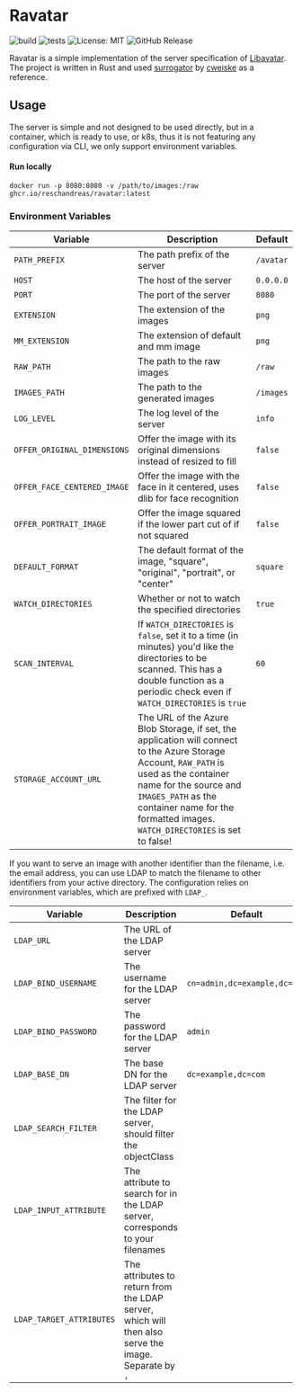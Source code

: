 # Ravatar

![build](https://github.com/reschandreas/ravatar/actions/workflows/build-and-push.yaml/badge.svg)
![tests](https://github.com/reschandreas/ravatar/actions/workflows/tests.yaml/badge.svg)
![License: MIT](https://img.shields.io/badge/License-MIT-yellow.svg)
![GitHub Release](https://img.shields.io/github/v/release/reschandreas/ravatar)

Ravatar is a simple implementation of the server specification of [Libavatar](https://wiki.libravatar.org/api/). The
project is written in Rust and used [surrogator](https://github.com/cweiske/surrogator)
by [cweiske](https://github.com/cweiske) as a reference.

## Usage

The server is simple and not designed to be used directly, but in a container, which is ready to use, or
k8s, thus it is not featuring any configuration via CLI, we only support environment variables.

#### Run locally

```shell
docker run -p 8080:8080 -v /path/to/images:/raw ghcr.io/reschandreas/ravatar:latest
```

### Environment Variables

| Variable                    | Description                                                                                                                                                                                                                                                          | Default   |
|-----------------------------|----------------------------------------------------------------------------------------------------------------------------------------------------------------------------------------------------------------------------------------------------------------------|-----------|
| `PATH_PREFIX`               | The path prefix of the server                                                                                                                                                                                                                                        | `/avatar` |
| `HOST`                      | The host of the server                                                                                                                                                                                                                                               | `0.0.0.0` |
| `PORT`                      | The port of the server                                                                                                                                                                                                                                               | `8080`    |
| `EXTENSION`                 | The extension of the images                                                                                                                                                                                                                                          | `png`     |
| `MM_EXTENSION`              | The extension of default and mm image                                                                                                                                                                                                                                | `png`     | 
| `RAW_PATH`                  | The path to the raw images                                                                                                                                                                                                                                           | `/raw`    |
| `IMAGES_PATH`               | The path to the generated images                                                                                                                                                                                                                                     | `/images` |
| `LOG_LEVEL`                 | The log level of the server                                                                                                                                                                                                                                          | `info`    |
| `OFFER_ORIGINAL_DIMENSIONS` | Offer the image with its original dimensions instead of resized to fill                                                                                                                                                                                              | `false`   |
| `OFFER_FACE_CENTERED_IMAGE` | Offer the image with the face in it centered, uses dlib for face recognition                                                                                                                                                                                         | `false`   |
| `OFFER_PORTRAIT_IMAGE`      | Offer the image squared if the lower part cut of if not squared                                                                                                                                                                                                      | `false`   |
| `DEFAULT_FORMAT`            | The default format of the image, "square", "original", "portrait", or "center"                                                                                                                                                                                       | `square`  | 
| `WATCH_DIRECTORIES`         | Whether or not to watch the specified directories                                                                                                                                                                                                                    | `true`    |  
| `SCAN_INTERVAL`             | If `WATCH_DIRECTORIES` is `false`, set it to a time (in minutes) you'd like the directories to be scanned. This has a double function as a periodic check even if `WATCH_DIRECTORIES` is `true`                                                                      | `60`      | 
| `STORAGE_ACCOUNT_URL`       | The URL of the Azure Blob Storage, if set, the application will connect to the Azure Storage Account, `RAW_PATH` is used as the container name for the source and `IMAGES_PATH` as the container name for the formatted images. `WATCH_DIRECTORIES` is set to false! |           |

If you want to serve an image with another identifier than the filename, i.e. the email address, you can use
LDAP to match the filename to other identifiers from your active directory. The configuration relies
on environment variables, which are prefixed with `LDAP_`.

| Variable                 | Description                                                                                          | Default                      | Example                       |
|--------------------------|------------------------------------------------------------------------------------------------------|------------------------------|-------------------------------|
| `LDAP_URL`               | The URL of the LDAP server                                                                           |                              | `ldap://localhost:389`        |
| `LDAP_BIND_USERNAME`     | The username for the LDAP server                                                                     | `cn=admin,dc=example,dc=com` |
| `LDAP_BIND_PASSWORD`     | The password for the LDAP server                                                                     | `admin`                      |
| `LDAP_BASE_DN`           | The base DN for the LDAP server                                                                      | `dc=example,dc=com`          |
| `LDAP_SEARCH_FILTER`     | The filter for the LDAP server, should filter the objectClass                                        |                              | `(objectClass=inetOrgPerson)` |
| `LDAP_INPUT_ATTRIBUTE`   | The attribute to search for in the LDAP server, corresponds to your filenames                        |                              | `sn`                          |
| `LDAP_TARGET_ATTRIBUTES` | The attributes to return from the LDAP server, which will then also serve the image. Separate by `,` |                              | `mail,username`               |